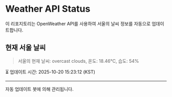 
# Weather API Status

이 리포지토리는 OpenWeather API를 사용하여 서울의 날씨 정보를 자동으로 업데이트합니다.

## 현재 서울 날씨
> 서울의 현재 날씨: overcast clouds, 온도: 18.46°C, 습도: 54%

⏳ 업데이트 시간: 2025-10-20 15:23:12 (KST)

---
자동 업데이트 봇에 의해 관리됩니다.
